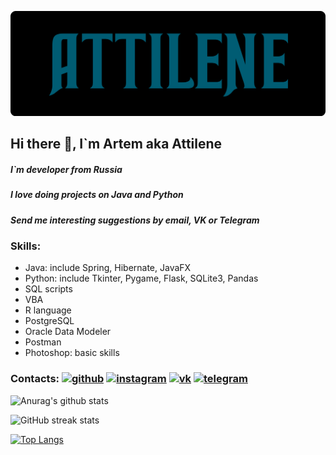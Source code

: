 ![LOGO](LOGO/Attilene_Dark.png)

## Hi there 👋, I`m Artem aka Attilene
##### I`m developer from Russia
##### I love doing projects on Java and Python
##### Send me interesting suggestions by email, VK or Telegram

### Skills: 
* Java: include Spring, Hibernate, JavaFX 
* Python: include Tkinter, Pygame, Flask, SQLite3, Pandas
* SQL scripts
* VBA
* R language
* PostgreSQL
* Oracle Data Modeler
* Postman
* Photoshop: basic skills

### Contacts:     [<img src='https://cdn.jsdelivr.net/npm/simple-icons@3.0.1/icons/github.svg' alt='github' height='40'>](https://github.com/Attilene)  [<img src='https://cdn.jsdelivr.net/npm/simple-icons@3.0.1/icons/instagram.svg' alt='instagram' height='40'>](https://www.instagram.com/artembakanov/)  [<img src='https://cdn.jsdelivr.net/npm/simple-icons@3.0.1/icons/vk.svg' alt='vk' height='40'>](https://vk.com/attilene)  [<img src='https://cdn.jsdelivr.net/npm/simple-icons@3.0.1/icons/telegram.svg' alt='telegram' height='40'>](https://t.me/attilene)   

![Anurag's github stats](https://github-readme-stats.vercel.app/api?username=Attilene&show_icons=true&theme=merco) 

![GitHub streak stats](https://github-readme-streak-stats.herokuapp.com/?user=Attilene)

[![Top Langs](https://github-readme-stats.vercel.app/api/top-langs/?username=Attilene&layout=compact&hide=javascript)](https://github.com/anuraghazra/github-readme-stats)
  
